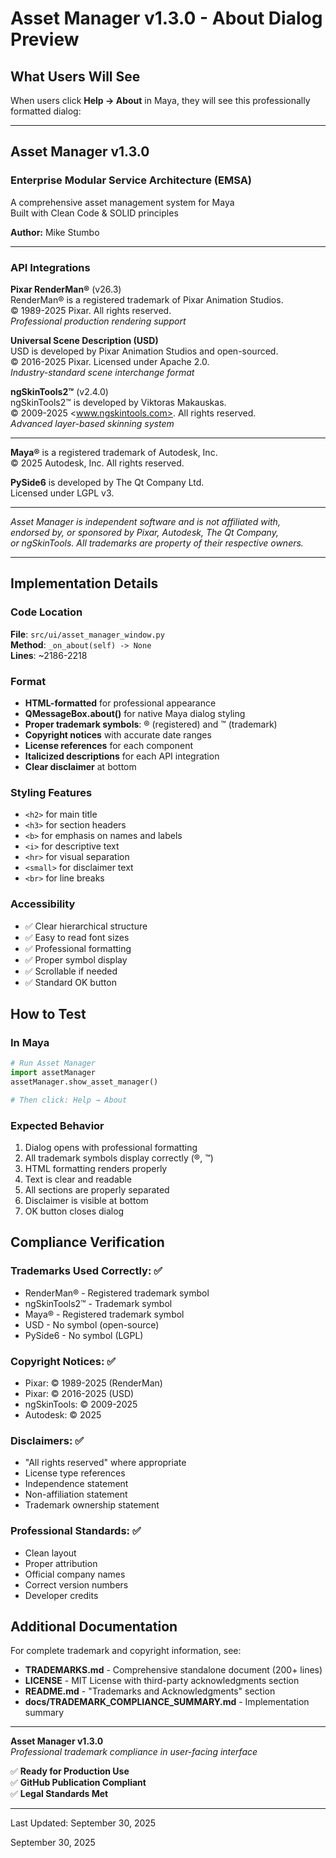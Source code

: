 # Asset Manager v1.3.0 - About Dialog Preview

## What Users Will See

When users click **Help → About** in Maya, they will see this professionally formatted dialog:

---

## Asset Manager v1.3.0

### Enterprise Modular Service Architecture (EMSA)

A comprehensive asset management system for Maya  
Built with Clean Code & SOLID principles

**Author:** Mike Stumbo

---

### API Integrations

**Pixar RenderMan®** (v26.3)  
RenderMan® is a registered trademark of Pixar Animation Studios.  
© 1989-2025 Pixar. All rights reserved.  
*Professional production rendering support*

**Universal Scene Description (USD)**  
USD is developed by Pixar Animation Studios and open-sourced.  
© 2016-2025 Pixar. Licensed under Apache 2.0.  
*Industry-standard scene interchange format*

**ngSkinTools2™** (v2.4.0)  
ngSkinTools2™ is developed by Viktoras Makauskas.  
© 2009-2025 <www.ngskintools.com>. All rights reserved.  
*Advanced layer-based skinning system*

---

**Maya®** is a registered trademark of Autodesk, Inc.  
© 2025 Autodesk, Inc. All rights reserved.

**PySide6** is developed by The Qt Company Ltd.  
Licensed under LGPL v3.

---

*Asset Manager is independent software and is not affiliated with,  
endorsed by, or sponsored by Pixar, Autodesk, The Qt Company,  
or ngSkinTools. All trademarks are property of their respective owners.*

---

## Implementation Details

### Code Location

**File**: `src/ui/asset_manager_window.py`  
**Method**: `_on_about(self) -> None`  
**Lines**: ~2186-2218

### Format

- **HTML-formatted** for professional appearance
- **QMessageBox.about()** for native Maya dialog styling
- **Proper trademark symbols**: ® (registered) and ™ (trademark)
- **Copyright notices** with accurate date ranges
- **License references** for each component
- **Italicized descriptions** for each API integration
- **Clear disclaimer** at bottom

### Styling Features

- `<h2>` for main title
- `<h3>` for section headers
- `<b>` for emphasis on names and labels
- `<i>` for descriptive text
- `<hr>` for visual separation
- `<small>` for disclaimer text
- `<br>` for line breaks

### Accessibility

- ✅ Clear hierarchical structure
- ✅ Easy to read font sizes
- ✅ Professional formatting
- ✅ Proper symbol display
- ✅ Scrollable if needed
- ✅ Standard OK button

## How to Test

### In Maya

```python
# Run Asset Manager
import assetManager
assetManager.show_asset_manager()

# Then click: Help → About
```

### Expected Behavior

1. Dialog opens with professional formatting
2. All trademark symbols display correctly (®, ™)
3. HTML formatting renders properly
4. Text is clear and readable
5. All sections are properly separated
6. Disclaimer is visible at bottom
7. OK button closes dialog

## Compliance Verification

### Trademarks Used Correctly: ✅

- RenderMan® - Registered trademark symbol
- ngSkinTools2™ - Trademark symbol
- Maya® - Registered trademark symbol
- USD - No symbol (open-source)
- PySide6 - No symbol (LGPL)

### Copyright Notices: ✅

- Pixar: © 1989-2025 (RenderMan)
- Pixar: © 2016-2025 (USD)
- ngSkinTools: © 2009-2025
- Autodesk: © 2025

### Disclaimers: ✅

- "All rights reserved" where appropriate
- License type references
- Independence statement
- Non-affiliation statement
- Trademark ownership statement

### Professional Standards: ✅

- Clean layout
- Proper attribution
- Official company names
- Correct version numbers
- Developer credits

## Additional Documentation

For complete trademark and copyright information, see:

- **TRADEMARKS.md** - Comprehensive standalone document (200+ lines)
- **LICENSE** - MIT License with third-party acknowledgments section
- **README.md** - "Trademarks and Acknowledgments" section
- **docs/TRADEMARK_COMPLIANCE_SUMMARY.md** - Implementation summary

---

**Asset Manager v1.3.0**  
*Professional trademark compliance in user-facing interface*

✅ **Ready for Production Use**  
✅ **GitHub Publication Compliant**  
✅ **Legal Standards Met**

---

Last Updated: September 30, 2025

September 30, 2025

